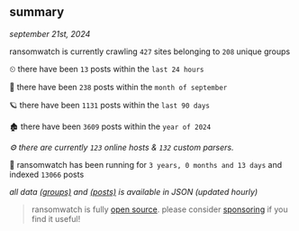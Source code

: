 
## summary
_september 21st, 2024_

ransomwatch is currently crawling `427` sites belonging to `208` unique groups

⏲ there have been `13` posts within the `last 24 hours`

🦈 there have been `238` posts within the `month of september`

🪐 there have been `1131` posts within the `last 90 days`

🏚 there have been `3609` posts within the `year of 2024`

_⚙️ there are currently `123` online hosts & `132` custom parsers._

🦕 ransomwatch has been running for `3 years, 0 months and 13 days` and indexed `13066` posts

_all data  [(groups)](http://ransomwhat.telemetry.ltd/groups) and [(posts)](http://ransomwhat.telemetry.ltd/posts) is available in JSON (updated hourly)_

> ransomwatch is fully [open source](https://github.com/joshhighet/ransomwatch#ransomwatch--). please consider [sponsoring](https://github.com/sponsors/joshhighet) if you find it useful!
